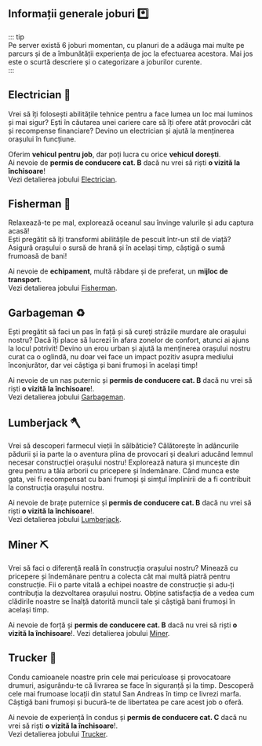 ## Informații generale joburi *️⃣

::: tip  
Pe server există 6 joburi momentan, cu planuri de a adăuga mai multe pe parcurs și de a îmbunătății experiența de joc la efectuarea acestora. Mai jos este o scurtă descriere și o categorizare a joburilor curente.  
:::

## Electrician 🔌

Vrei să îți folosești abilitățile tehnice pentru a face lumea un loc mai luminos și mai sigur? 
Ești în căutarea unei cariere care să îți ofere atât provocări cât și recompense financiare?
Devino un electrician și ajută la menținerea orașului în funcțiune.

Oferim **vehicul pentru job**, dar poți lucra cu orice **vehicul dorești**.  
Ai nevoie de **permis de conducere cat. B** dacă nu vrei să riști **o vizită la închisoare**!      
Vezi detalierea jobului [Electrician](http://wiki.liberty.mp/jobs/electrician/).  

## Fisherman 🎣

Relaxează-te pe mal, explorează oceanul sau învinge valurile și adu captura acasă!  
Ești pregătit să îți transformi abilitățile de pescuit într-un stil de viață? Asigură orașului o sursă de hrană și în același timp, câștigă o sumă frumoasă de bani!

Ai nevoie de **echipament**, multă răbdare și de preferat, un **mijloc de transport**.  
Vezi detalierea jobului [Fisherman](http://wiki.liberty.mp/jobs/fisherman/).  

## Garbageman ♻️

Ești pregătit să faci un pas în față și să cureți străzile murdare ale orașului nostru?
Dacă îți place să lucrezi în afara zonelor de confort, atunci ai ajuns la locul potrivit! Devino un erou urban și ajută la menținerea orașului nostru curat ca o oglindă, nu doar vei face un impact pozitiv asupra mediului înconjurător, dar vei câștiga și bani frumoși în același timp!

Ai nevoie de un nas puternic și **permis de conducere cat. B** dacă nu vrei să riști **o vizită la închisoare**!.  
Vezi detalierea jobului [Garbageman](http://wiki.liberty.mp/jobs/garbageman/).  

## Lumberjack 🪓

Vrei să descoperi farmecul vieții în sălbăticie? Călătorește în adâncurile pădurii și ia parte la o aventura plina de provocari și dealuri aducând lemnul necesar construcției orașului nostru! Explorează natura și muncește din greu pentru a tăia arborii cu pricepere și îndemânare. Când munca este gata, vei fi recompensat cu bani frumoși și simțul împlinirii de a fi contribuit la construcția orașului nostru. 

Ai nevoie de brațe puternice și **permis de conducere cat. B** dacă nu vrei să riști **o vizită la închisoare**!.  
Vezi detalierea jobului [Lumberjack](http://wiki.liberty.mp/jobs/lumberjack/).  

## Miner ⛏️

Vrei să faci o diferență reală în construcția orașului nostru? Minează cu pricepere și îndemânare pentru a colecta cât mai multă piatră pentru construcție. Fii o parte vitală a echipei noastre de construcție și adu-ți contribuția la dezvoltarea orașului nostru. Obține satisfacția de a vedea cum clădirile noastre se înalță datorită muncii tale și câștigă bani frumoși în același timp. 

Ai nevoie de forță și **permis de conducere cat. B** dacă nu vrei să riști **o vizită la închisoare**!. 
Vezi detalierea jobului [Miner](http://wiki.liberty.mp/jobs/miner/).  

## Trucker 🚚

Condu camioanele noastre prin cele mai periculoase și provocatoare drumuri, asigurându-te că livrarea se face în siguranță și la timp. Descoperă cele mai frumoase locații din statul San Andreas în timp ce livrezi marfa. Câștigă bani frumoși și bucură-te de libertatea pe care acest job o oferă.

Ai nevoie de experiență în condus și **permis de conducere cat. C** dacă nu vrei să riști **o vizită la închisoare**!.  
Vezi detalierea jobului [Trucker](http://wiki.liberty.mp/jobs/trucker/).  
